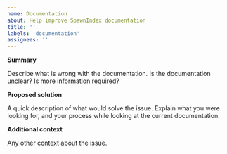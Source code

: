 ```yaml
---
name: Documentation
about: Help improve SpawnIndex documentation
title: ''
labels: 'documentation'
assignees: ''
---
```


**Summary**

Describe what is wrong with the documentation.
Is the documentation unclear?
Is more information required?

**Proposed solution**

A quick description of what would solve the issue.
Explain what you were looking for, and 
your process while looking at the current documentation.

**Additional context**

Any other context about the issue.
